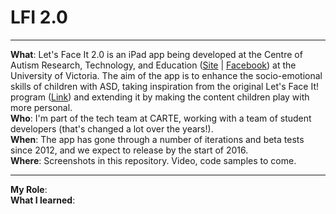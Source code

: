 # LFI 2.0

---

**What**: Let's Face It 2.0 is an iPad app being developed at the Centre of Autism Research, Technology, and Education    ([Site](http://web.uvic.ca/~carte/) | [Facebook](https://www.facebook.com/CARTEUVIC/?ref=aymt_homepage_panel)) at the University of Victoria. The aim of the app is to enhance the socio-emotional skills of children with ASD, taking inspiration from the original Let's Face It! program ([Link](http://web.uvic.ca/~letsface/letsfaceit/)) and extending it by making the content children play with more personal.   
**Who**: I'm part of the tech team at CARTE, working with a team of student developers (that's changed a lot over the years!).   
**When**: The app has gone through a number of iterations and beta tests since 2012, and we expect to release by the start of 2016.   
**Where**: Screenshots in this repository. Video, code samples to come.

---

**My Role**:    
**What I learned**:

